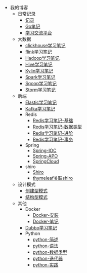 <!-- _navbar.md -->
* 我的博客
  * 日常记录
    - [记录](cxy/日常记录/杂谈.md)
    - [Go笔记](cxy/日常记录/Go.md)
    - [学习交流平台](学习交流平台/学习交流平台.md)
  * 大数据
    - [clickhouse学习笔记](cxy/大数据/clickhouse.md)
    - [flink学习笔记](cxy/大数据/flink.md)
    - [Hadoop学习笔记](cxy/大数据/Hadoop学习.md)
    - [Hive学习笔记](cxy/大数据/Hive.md)
    - [Kylin学习笔记](cxy/大数据/Kylin.md)
    - [Spark学习笔记](cxy/大数据/spark.md)
    - [Sqoop学习笔记](cxy/大数据/Sqoop学习.md)
    - [Storm学习笔记](cxy/大数据/storm.md)
  * 后端
    - [Elastic学习笔记](cxy/后端/ES学习.md)
    - [Kafka学习笔记](cxy/后端/MQ-Kafka.md)
    - Redis
      - [Redis学习笔记-基础](cxy/后端/Redis/redis.md)
      - [Redis学习笔记-数据类型](cxy/后端/Redis/redis数据类型.md)
      - [Redis学习笔记-进阶](cxy/后端/Redis/Redis进阶.md)
      - [Redis学习笔记-事务](cxy/后端/Redis/redis事务.md)
    - Spring
      - [Spring-IOC](cxy/后端/Spring/SpringIOC.md)  
      - [Spring-APO](cxy/后端/Spring/SpringAOP.md)
      - [SpringCloud](cxy/后端/SpringCloud/SpringCloud.md)
    - shiro 
      - [Shiro](cxy/后端/SpringBoot/shiro.md)
      - [thymeleaf关联shiro](cxy/后端/SpringBoot/thymeleaf-extras-shiro.md)
  * 设计模式
    - [创建型模式](cxy/Gof设计模式/创建型模式/创建型模式.md)
    - [结构型模式](cxy/Gof设计模式/结构型模式/结构型模式.md)
  * 其他
    - Docker
      - [Docker-安装](cxy/其他/Docker/docker安装.md)
      - [Docker-笔记](cxy/其他/Docker/Docker镜像命令.md)
    - [Dubbo学习笔记](cxy/其他/Dubbo/Dubbo.md)
    - Python
      - [python-简述](cxy/其他/Python基础/Python基础-简述.md)
      - [python-语法](cxy/其他/Python基础/Python基础-语法.md)
      - [python-数据类型](cxy/其他/Python基础/Python数据类型.md)
      - [python-迭代器](cxy/其他/Python基础/Python迭代器.md)
      - [python-实践](cxy/其他/Python项目/Python小项目-躲子弹小游戏.md)
